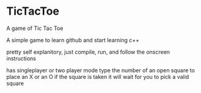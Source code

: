 # TicTacToe
A game of Tic Tac Toe

A simple game to learn github and start learning c++

pretty self explanitory, just compile, run, and follow the onscreen instructions

has singleplayer or two player mode
type the number of an open square to place an X or an O
if the square is taken it will wait for you to pick a valid square
